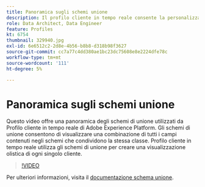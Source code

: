 ```yaml
---
title: Panoramica sugli schemi unione
description: Il profilo cliente in tempo reale consente la personalizzazione tra canali su larga scala in ogni fase del percorso di clienti. I dati in batch o in streaming possono essere abilitati per il profilo cliente in tempo reale abilitando sia lo schema che il set di dati corrispondente.
role: Data Architect, Data Engineer
feature: Profiles
kt: 6754
thumbnail: 329940.jpg
exl-id: 6e6512c2-2d8e-4b56-b8b8-d318b98f3627
source-git-commit: cc7a77c4dd380ae1bc23dc75608e8e2224dfe78c
workflow-type: tm+mt
source-wordcount: '111'
ht-degree: 5%

---
```


# Panoramica sugli schemi unione

Questo video offre una panoramica degli schemi di unione utilizzati da Profilo cliente in tempo reale di Adobe Experience Platform. Gli schemi di unione consentono di visualizzare una combinazione di tutti i campi contenuti negli schemi che condividono la stessa classe. Profilo cliente in tempo reale utilizza gli schemi di unione per creare una visualizzazione olistica di ogni singolo cliente.

>[!VIDEO](https://video.tv.adobe.com/v/329940?quality=12&learn=on)

Per ulteriori informazioni, visita il [documentazione schema unione](https://experienceleague.adobe.com/docs/experience-platform/profile/union-schemas/union-schema.html).

